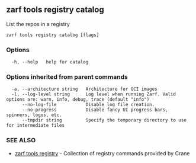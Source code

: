 ## zarf tools registry catalog

List the repos in a registry

```
zarf tools registry catalog [flags]
```

### Options

```
  -h, --help   help for catalog
```

### Options inherited from parent commands

```
  -a, --architecture string   Architecture for OCI images
  -l, --log-level string      Log level when running Zarf. Valid options are: warn, info, debug, trace (default "info")
      --no-log-file           Disable log file creation.
      --no-progress           Disable fancy UI progress bars, spinners, logos, etc.
      --tmpdir string         Specify the temporary directory to use for intermediate files
```

### SEE ALSO

* [zarf tools registry](zarf_tools_registry.md)	 - Collection of registry commands provided by Crane

